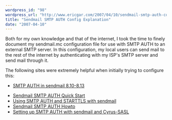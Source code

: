 ```yaml
---
wordpress_id: "98"
wordpress_url: "http://www.ericgar.com/2007/04/10/sendmail-smtp-auth-config-explanation/"
title: "Sendmail SMTP AUTH Config Explanation"
date: "2007-04-10"
---
```

Both for my own knowledge and that of the internet, I took the time to finely document my sendmail.mc configuration file for use with SMTP AUTH to an external SMTP server. In this configuration, my local users can send mail to the rest of the internet by authenticating with my ISP's SMTP server and send mail through it.

The following sites were extremely helpful when initially trying to configure this:
	<ul><li><a href="http://www.sendmail.org/~ca/email/auth.html">SMTP AUTH in sendmail 8.10-8.13</a></li>
<li><a href="http://www.madboa.com/geek/sendmail-auth/">Sendmail SMTP AUTH Quick Start</a></li>
<li><a href="http://www.joreybump.com/code/howto/smtpauth.html">Using SMTP AUTH and STARTTLS with sendmail</a></li>
<li><a href="http://www.linuxquestions.org/questions/showthread.php?t=224543">Sendmail SMTP AUTH Howto</a></li>
<li><a href="http://slacksite.com/other/auth.html">Setting up SMTP AUTH with sendmail and Cyrus-SASL</a></li></ul>

